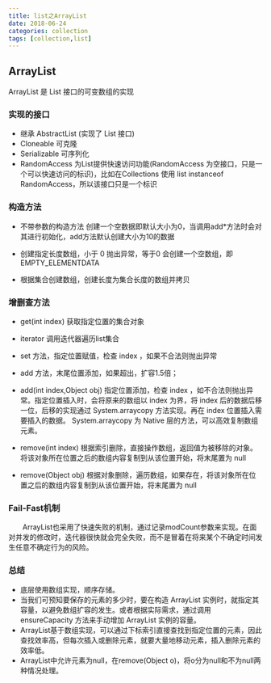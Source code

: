 ```yaml
---
title: list之ArrayList
date: 2018-06-24
categories: collection
tags: [collection,list]
---
```

## ArrayList

ArrayList 是 List 接口的可变数组的实现

### 实现的接口
- 继承 AbstractList (实现了 List 接口)
- Cloneable 可克隆
- Serializable 可序列化
- RandomAccess 为List提供快速访问功能(RandomAccess 为空接口，只是一个可以快速访问的标识)，比如在Collections 使用 list instanceof RandomAccess，所以该接口只是一个标识

### 构造方法
- 不带参数的构造方法 创建一个空数据即默认大小为0，当调用add*方法时会对其进行初始化，add方法默认创建大小为10的数据

- 创建指定长度数组，小于 0 抛出异常，等于0 会创建一个空数组，即EMPTY_ELEMENTDATA

- 根据集合创建数组，创建长度为集合长度的数组并拷贝

### 增删查方法

- get(int index) 获取指定位置的集合对象

- iterator 调用迭代器遍历list集合

- set 方法，指定位置赋值，检查 index ，如果不合法则抛出异常

- add 方法，末尾位置添加，如果超出，扩容1.5倍；

- add(int index,Object obj) 指定位置添加，检查 index ，如不合法则抛出异常。指定位置插入时，会将原来的数组以 index 为界，将 index 后的数据后移一位，后移的实现通过 System.arraycopy 方法实现。再在 index 位置插入需要插入的数据。 System.arraycopy 为 Native 层的方法，可以高效复制数组元素。

- remove(int index) 根据索引删除，直接操作数组，返回值为被移除的对象。将该对象所在位置之后的数组内容复制到从该位置开始，将末尾置为 null

- remove(Object obj) 根据对象删除，遍历数组，如果存在，将该对象所在位置之后的数组内容复制到从该位置开始，将末尾置为 null
### Fail-Fast机制
　　ArrayList也采用了快速失败的机制，通过记录modCount参数来实现。在面对并发的修改时，迭代器很快就会完全失败，而不是冒着在将来某个不确定时间发生任意不确定行为的风险。
### 总结
- 底层使用数组实现，顺序存储。
- 当我们可预知要保存的元素的多少时，要在构造 ArrayList 实例时，就指定其容量，以避免数组扩容的发生。或者根据实际需求，通过调用ensureCapacity 方法来手动增加 ArrayList 实例的容量。
- ArrayList基于数组实现，可以通过下标索引直接查找到指定位置的元素，因此查找效率高，但每次插入或删除元素，就要大量地移动元素，插入删除元素的效率低。
- ArrayList中允许元素为null，在remove(Object o)，将o分为null和不为null两种情况处理。
